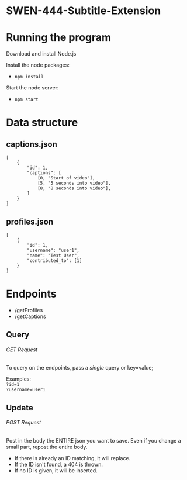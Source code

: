 # SWEN-444-Subtitle-Extension

# Running the program
Download and install Node.js  
  
Install the node packages:
- ```npm install```

Start the node server:
- ```npm start```

# Data structure
## captions.json

```
[
    {
        "id": 1,
        "captions": [
            [0, "Start of video"],
            [5, "5 seconds into video"],
            [8, "8 seconds into video"],
        ]
    }
]
```

## profiles.json

```
[
    {
        "id": 1,
        "username": "user1",
        "name": "Test User",
        "contributed_to": [1]
    }
]

```

# Endpoints
- /getProfiles
- /getCaptions

## Query
###### GET Request  
To query on the endpoints, pass a *single* query or key=value;

Examples:  
`?id=1`  
`?username=user1`

## Update
###### POST Request
Post in the body the ENTIRE json you want to save. Even if you
change a small part, repost the entire body.  
- If there is already an ID matching, it will replace.  
- If the ID isn't found, a 404 is thrown.  
- If no ID is given, it will be inserted.
